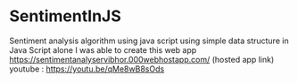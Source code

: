# SentimentInJS
Sentiment analysis algorithm using java script
using simple data structure in Java Script alone I was able to create this web app
https://sentimentanalyservibhor.000webhostapp.com/  (hosted app link)
youtube : https://youtu.be/qMe8wB8sOds


